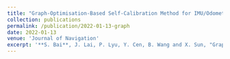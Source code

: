 ```yaml
---
title: "Graph-Optimisation-Based Self-Calibration Method for IMU/Odometer using Preintegration Theory"
collection: publications
permalink: /publication/2022-01-13-graph
date: 2022-01-13
venue: 'Journal of Navigation'
excerpt: '**S. Bai**, J. Lai, P. Lyu, Y. Cen, B. Wang and X. Sun, "Graph-Optimisation-based Self-Calibration Method for IMU/Odometer Using Preintegration Theory," in Journal of Navigation, 2022.' 
---
```


